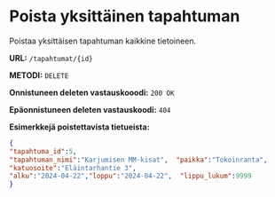 # Poista yksittäinen tapahtuman

Poistaa yksittäisen tapahtuman kaikkine tietoineen.

**URL:** `/tapahtumat/{id}`

**METODI:** `DELETE`

**Onnistuneen deleten vastauskooodi:** `200 OK`

**Epäonnistuneen deleten vastauskoodi:** `404`

**Esimerkkejä poistettavista tietueista:**

```Json
{
"tapahtuma_id":5,  
"tapahtuman_nimi":"Karjumisen MM-kisat",  "paikka":"Tokoinranta",  
"katuosoite":"Eläintarhantie 3",  
"alku":"2024-04-22","loppu":"2024-04-22",  "lippu_lukum":9999
}


